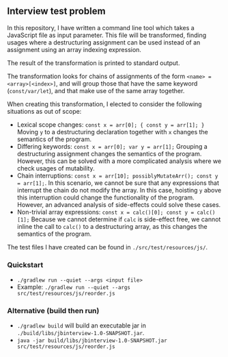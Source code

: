 ## Interview test problem

In this repository, I have written a command line tool which takes a JavaScript file as input parameter. 
This file will be transformed, finding usages where a destructuring assignment can be used instead of an assignment using an array indexing expression.

The result of the transformation is printed to standard output. 

The transformation looks for chains of assignments of the form `<name> = <array>[<index>]`, and will group those that have the same keyword (`const/var/let`), and that make use of the same array together.

When creating this transformation, I elected to consider the following situations as out of scope:
* Lexical scope changes: `const x = arr[0]; { const y = arr[1]; }` Moving `y` to a destructuring declaration together with `x` changes the semantics of the program.
* Differing keywords: `const x = arr[0]; var y = arr[1];` Grouping a destructuring assignment changes the semantics of the program. However, this can be solved with a more complicated analysis where we check usages of mutability.
* Chain interruptions: `const x = arr[10]; possiblyMutateArr(); const y = arr[1];`. In this scenario, we cannot be sure that any expressions that interrupt the chain do not modify the array. In this case, hoisting `y` above this interruption could change the functionality of the program. However, an advanced analysis of side-effects could solve these cases.
* Non-trivial array expressions: `const x = calc()[0]; const y = calc()[1];` Because we cannot determine if `calc` is side-effect free, we cannot inline the call to `calc()` to a destructuring array, as this changes the semantics of the program.

The test files I have created can be found in `./src/test/resources/js/`.


### Quickstart

* `./gradlew run --quiet --args <input file>`
* Example: `./gradlew run --quiet --args src/test/resources/js/reorder.js`

### Alternative (build then run)

 * `./gradlew build` will build an executable jar in `./build/libs/jbinterview-1.0-SNAPSHOT.jar`.
* `java -jar build/libs/jbinterview-1.0-SNAPSHOT.jar src/test/resources/js/reorder.js`
